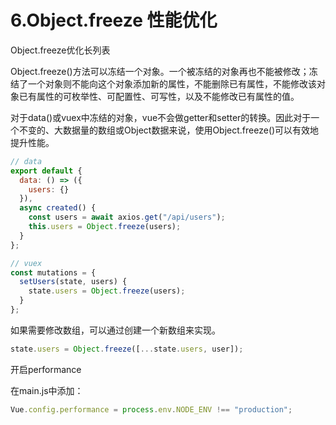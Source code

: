 # 6.Object.freeze 性能优化

Object.freeze优化长列表

Object.freeze()方法可以冻结一个对象。一个被冻结的对象再也不能被修改；冻结了一个对象则不能向这个对象添加新的属性，不能删除已有属性，不能修改该对象已有属性的可枚举性、可配置性、可写性，以及不能修改已有属性的值。

对于data()或vuex中冻结的对象，vue不会做getter和setter的转换。因此对于一个不变的、大数据量的数组或Object数据来说，使用Object.freeze()可以有效地提升性能。

```js
// data
export default {
  data: () => ({
    users: {}
  }),
  async created() {
    const users = await axios.get("/api/users");
    this.users = Object.freeze(users);
  }
};

// vuex
const mutations = {
  setUsers(state, users) {
    state.users = Object.freeze(users);
  }
};
```

如果需要修改数组，可以通过创建一个新数组来实现。

```js
state.users = Object.freeze([...state.users, user]);
```

开启performance

在main.js中添加：

```js
Vue.config.performance = process.env.NODE_ENV !== "production";
```
